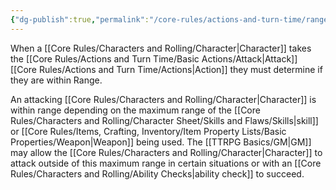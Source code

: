 ```yaml
---
{"dg-publish":true,"permalink":"/core-rules/actions-and-turn-time/range/"}
---
```


When a [[Core Rules/Characters and Rolling/Character\|Character]] takes the [[Core Rules/Actions and Turn Time/Basic Actions/Attack\|Attack]] [[Core Rules/Actions and Turn Time/Actions\|Action]] they must determine if they are within Range.

An attacking [[Core Rules/Characters and Rolling/Character\|Character]] is within range depending on the maximum range of the [[Core Rules/Characters and Rolling/Character Sheet/Skills and Flaws/Skills\|skill]] or [[Core Rules/Items, Crafting, Inventory/Item Property Lists/Basic Properties/Weapon\|Weapon]] being used. The [[TTRPG Basics/GM\|GM]] may allow the [[Core Rules/Characters and Rolling/Character\|Character]] to attack outside of this maximum range in certain situations or with an [[Core Rules/Characters and Rolling/Ability Checks\|ability check]] to succeed.